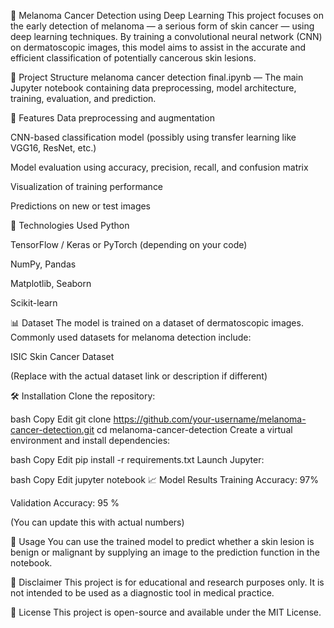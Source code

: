 🧬 Melanoma Cancer Detection using Deep Learning
This project focuses on the early detection of melanoma — a serious form of skin cancer — using deep learning techniques. By training a convolutional neural network (CNN) on dermatoscopic images, this model aims to assist in the accurate and efficient classification of potentially cancerous skin lesions.

📁 Project Structure
melanoma cancer detection final.ipynb — The main Jupyter notebook containing data preprocessing, model architecture, training, evaluation, and prediction.

🚀 Features
Data preprocessing and augmentation

CNN-based classification model (possibly using transfer learning like VGG16, ResNet, etc.)

Model evaluation using accuracy, precision, recall, and confusion matrix

Visualization of training performance

Predictions on new or test images

🧠 Technologies Used
Python

TensorFlow / Keras or PyTorch (depending on your code)

NumPy, Pandas

Matplotlib, Seaborn

Scikit-learn

📊 Dataset
The model is trained on a dataset of dermatoscopic images. Commonly used datasets for melanoma detection include:

ISIC Skin Cancer Dataset

(Replace with the actual dataset link or description if different)

🛠️ Installation
Clone the repository:

bash
Copy
Edit
git clone https://github.com/your-username/melanoma-cancer-detection.git
cd melanoma-cancer-detection
Create a virtual environment and install dependencies:

bash
Copy
Edit
pip install -r requirements.txt
Launch Jupyter:

bash
Copy
Edit
jupyter notebook
📈 Model Results
Training Accuracy: 97%

Validation Accuracy: 95
%

(You can update this with actual numbers)

🧪 Usage
You can use the trained model to predict whether a skin lesion is benign or malignant by supplying an image to the prediction function in the notebook.

📌 Disclaimer
This project is for educational and research purposes only. It is not intended to be used as a diagnostic tool in medical practice.

📄 License
This project is open-source and available under the MIT License.

